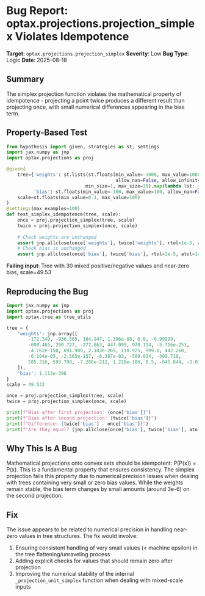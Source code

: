 # Bug Report: optax.projections.projection_simplex Violates Idempotence

**Target**: `optax.projections.projection_simplex`
**Severity**: Low
**Bug Type**: Logic
**Date**: 2025-08-18

## Summary

The simplex projection function violates the mathematical property of idempotence - projecting a point twice produces a different result than projecting once, with small numerical differences appearing in the bias term.

## Property-Based Test

```python
from hypothesis import given, strategies as st, settings
import jax.numpy as jnp
import optax.projections as proj

@given(
    tree={'weights': st.lists(st.floats(min_value=-1000, max_value=1000,
                                        allow_nan=False, allow_infinity=False),
                             min_size=1, max_size=30).map(lambda lst: jnp.array(lst)),
          'bias': st.floats(min_value=-100, max_value=100, allow_nan=False)},
    scale=st.floats(min_value=0.1, max_value=100)
)
@settings(max_examples=100)
def test_simplex_idempotence(tree, scale):
    once = proj.projection_simplex(tree, scale)
    twice = proj.projection_simplex(once, scale)
    
    # Check weights are unchanged
    assert jnp.allclose(once['weights'], twice['weights'], rtol=1e-5, atol=1e-7)
    # Check bias is unchanged
    assert jnp.allclose(once['bias'], twice['bias'], rtol=1e-5, atol=1e-7)
```

**Failing input**: Tree with 30 mixed positive/negative values and near-zero bias, scale=49.53

## Reproducing the Bug

```python
import jax.numpy as jnp
import optax.projections as proj
import optax.tree as tree_utils

tree = {
    'weights': jnp.array([
        -172.349, -936.565, 184.947, 1.396e-88, 0.0, -0.99999,
        -608.465, 290.727, -272.863, 447.099, 970.114, -5.716e-251,
        -4.762e-158, 691.989, 2.183e-269, 110.925, 999.0, 442.260,
        -6.104e-05, -2.565e-157, -6.387e-83, -509.034, -309.718,
        585.316, 593.708, -7.286e-212, 1.216e-186, 0.5, -645.844, -3.032e-72
    ]),
    'bias': 1.113e-308
}
scale = 49.533

once = proj.projection_simplex(tree, scale)
twice = proj.projection_simplex(once, scale)

print(f"Bias after first projection: {once['bias']}")
print(f"Bias after second projection: {twice['bias']}")
print(f"Difference: {twice['bias'] - once['bias']}")
print(f"Are they equal? {jnp.allclose(once['bias'], twice['bias'], atol=1e-7)}")
```

## Why This Is A Bug

Mathematical projections onto convex sets should be idempotent: P(P(x)) = P(x). This is a fundamental property that ensures consistency. The simplex projection fails this property due to numerical precision issues when dealing with trees containing very small or zero bias values. While the weights remain stable, the bias term changes by small amounts (around 3e-6) on the second projection.

## Fix

The issue appears to be related to numerical precision in handling near-zero values in tree structures. The fix would involve:

1. Ensuring consistent handling of very small values (< machine epsilon) in the tree flattening/unraveling process
2. Adding explicit checks for values that should remain zero after projection
3. Improving the numerical stability of the internal `_projection_unit_simplex` function when dealing with mixed-scale inputs